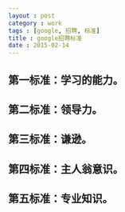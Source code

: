 ```yaml
---
layout : post
category : work
tags : [google, 招聘, 标准]
title : google招聘标准
date : 2015-02-14
---
```


## 第一标准：学习的能力。

## 第二标准：领导力。

## 第三标准：谦逊。

## 第四标准：主人翁意识。

## 第五标准：专业知识。
